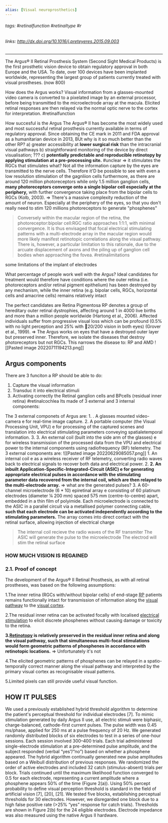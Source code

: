 ```yaml
---
alias: [Visual neuroprosthetics]
---
```

###### tags: #retinalfunction #retinaltype #r
###### links: http://dx.doi.org/10.1016/j.preteyeres.2015.09.003

---
	

The Argus® II Retinal Prosthesis System (Second Sight Medical Products) is the first prosthetic vision device to obtain regulatory approval in both Europe and the USA.
To date, over 100 devices have been implanted worldwide, representing the largest group of patients currently treated with visual prostheses. (now 800)

How does the Argus works?
	Visual information from a glasses-mounted video camera is converted to a pixelated image by an external processor, before being transmitted to the microelectrode array at the macula. Elicited retinal responses are then relayed via the normal optic nerve to the cortex for interpretation. #retinalfunction 


How succesful is the Argus
	The Argus® II has become the most widely used and most successful retinal prosthesis currently available in terms of regulatory approval. Since obtaining the CE mark in 2011 and FDA approval as a humanitarian device in 2013,
BUt why is it so much better than the other RP?
	a) greater accessibility at **lower surgical risk** than the intracranial visual pathways
	b) straightforward monitoring of the device by direct visualisation; ???
	c) **potentially predictable and reproducible retinotopy by applying stimulation at a pre-processing site.** #unclear 
=> it stimulates the RGCs that stimulates what?
Not all the information capture by the eyes are transmitted to the nerve cells. Therefore 
 it'D be possible to see with even a low resolution stimulation of the gagnliion cells
	furthermore, as there are around 120 million photoreceptors while only 1.5 million ganglion cells, **many photoreceptors converge onto a single bipolar cell especially at the periphery,** with further convergence taking place from the bipolar cells to RGCs (Kolb, 2003).
=> There's a massive complexity reduction of the amount of neuron. Especially at the periphery of the eyes, so that you don't really need to stim 120 millions photoreceptors to generate "phosphenes"

>Conversely within the macular region of the retina, the photoreceptor:bipolar cell:RGC ratio approaches 1:1:1, with minimal convergence. It is thus envisaged that focal electrical stimulating patterns with a multi-electrode array in the macular region would more likely manifest retinotopic correlations along the visual pathway. There is, however, a particular limitation to this rationale, due to the arcuate displacement of axons and the piling up of ganglion cell bodies when approaching the fovea. #retinalimitations

some limitations of the implant of electrodes

What percentage of people work well with the Argus?
	Ideal candidates for treatment would therefore have conditions where the outer retina (i.e. photoreceptors and/or retinal pigment epithelium) has been destroyed by any mechanism, while the inner retina (e.g. bipolar cells, RGCs, horizontal cells and amacrine cells) remains relatively intact

The perfect candidates are Retina Pigmentosa
	RP denotes a group of hereditary outer retinal dystrophies, affecting around 1 in 4000 live births and more than a million people worldwide (Hartong et al., 2006). Affected individuals suffer from progressive visual loss which can be profound (0.5% with no light perception and 25% with 20/200 vision in both eyes) (Grover et al., 1999).
=> The Argus works on eyes that have a destroyed outer layer but preserved inner. Therefore, we isolate the diseases that destroy photoreceptors but not RGCs.
This narrows the disease to: RP and AMD
	![[Pasted image 20220711194213.png]]
## Argus components
There are 3 funciton a RP should be able to do: 
1. Capture the visual information
2. Transduc it into electrical stimuli
3. Activating  correctly the Retinal ganglion cells and BPcells (residual inner retina)
#retinalcochlea 
Its made of 3 external and 3 internal components: 

The 3 external componets of Argus are:
	1. . A glasses mounted video-camera e for real-time image capture.
	2.   A portable computer (the Visual Processing Unit, VPU) e for processing of the captured scenes and translation into electrical stimulating parameters conveying spatialetemporal information. 
	3. 3. An external coil (built into the side arm of the glasses) e for wireless transmission of the processed data from the VPU and electrical power to the internal components using radiofrequency (RF) telemetry.
The 3 external components are: 
	![[Pasted image 20220629085057.png]]
	1. An internal coil e as a wireless receiver of RF telemetry, converting radio waves back to electrical signals to recover both data and electrical power. 
	2. **2. An inbuilt Application-Specific-Integrated-Circuit (ASIC) e for generating appropriate electrical pulses in accordance with the stimulating parameter data recovered from the internal coil, which are then relayed to the multi-electrode array.** 
	 => what are the generated pulses?
	3. A 60-channel microelectrode (6 * 10) epiretinal array e consisting of 60 platinum electrodes (diameter ¼ 200 mm) spaced 575 mm (centre-to-centre) apart, embedded in a thin film of polyimide. Each microelectrode is connected to the ASIC in a parallel circuit via a metallised polymer connecting cable, **such that each electrode can be activated independently according to the stimulating parameters.** The array comes into direct contact with the retinal surface, allowing injection of electrical charge
>The internal coil recieve the radio waves of the RF transmiter 
>The ASIC will generate the pulse to the microelectrode
>The electrod will stim the retinal surface

### HOW MUCH VISION IS REGAINED  
### 2.1. Proof of concept

The development of the Argus® II Retinal Prosthesis, as with all retinal prostheses, was based on the following assumptions:

1.The inner retina (RGCs with/without bipolar cells) of end-stage [RP](https://www.sciencedirect.com/topics/medicine-and-dentistry/retinitis-pigmentosa "Learn more about RP from ScienceDirect's AI-generated Topic Pages") patients remains functionally intact for transmission of information along the [visual pathway](https://www.sciencedirect.com/topics/medicine-and-dentistry/visual-pathway "Learn more about visual pathway from ScienceDirect's AI-generated Topic Pages") to the [visual cortex](https://www.sciencedirect.com/topics/medicine-and-dentistry/visual-cortex "Learn more about visual cortex from ScienceDirect's AI-generated Topic Pages").

2.The residual inner retina can be activated focally with localised [electrical stimulation](https://www.sciencedirect.com/topics/medicine-and-dentistry/electro-stimulation "Learn more about electrical stimulation from ScienceDirect's AI-generated Topic Pages") to elicit discrete phosphenes without causing damage or toxicity to the retina.

**3.[Retinotopy](https://www.sciencedirect.com/topics/neuroscience/retinotopy "Learn more about Retinotopy from ScienceDirect's AI-generated Topic Pages") is relatively preserved in the residual inner retina and along the visual pathway, such that simultaneous multi-focal stimulations would form geometric patterns of phosphenes in accordance with retinotopic locations.**
=> Unfortunately it's not


4.The elicited geometric patterns of phosphenes can be relayed in a spatio-temporally correct manner along the visual pathway and interpreted by the primary visual cortex as recognisable visual patterns.

5.Limited pixels can still provide useful visual function.

## HOW IT PULSES

We used a previously established hybrid threshold algorithm to determine the patient's perceptual threshold for individual electrodes [7]. To mimic stimulation generated by daily Argus II use, all electric stimuli were biphasic, charge-balanced, cathode-first current pulses. The pulse width was 0.45 ms/phase, applied for 250 ms at a pulse frequency of 20 Hz. We generated randomly distributed blocks of six electrodes to test in a series of one-hour sessions. Each session involved 300–400 trials. Each trial administered single-electrode stimulation at a pre-determined pulse amplitude, and the subject responded (verbal “yes”/“no”) based on whether a phosphene appeared. The hybrid algorithm continually generated new pulse amplitudes based on a Weibull distribution of previous responses. We randomized the order of active electrodes and included 32 catch (stimulus-absent) trials per block. Trials continued until the maximum likelihood function converged to 0.5 for each electrode, representing a current amplitude where a phosphene appears 50% of the time (Figure 2(a)). Using 50% percept probability to define visual perception threshold is standard in the field of artificial vision [7], [20], [21]. We tested five blocks, establishing perceptual thresholds for 30 electrodes. However, we disregarded one block due to a high false positive rate (>25% “yes” response for catch trials). Thresholds are shown in Figure 2(b) for the 24 eligible electrodes. Electrode impedance was also measured using the native Argus II hardware.
